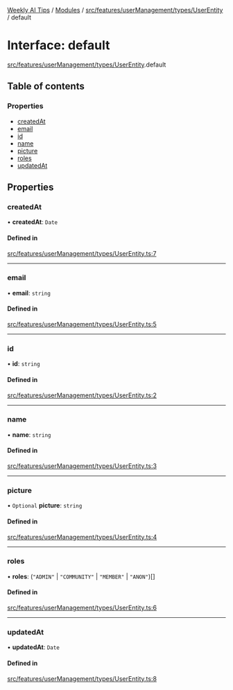 [Weekly AI Tips](../README.md) / [Modules](../modules.md) / [src/features/userManagement/types/UserEntity](../modules/src_features_userManagement_types_UserEntity.md) / default

# Interface: default

[src/features/userManagement/types/UserEntity](../modules/src_features_userManagement_types_UserEntity.md).default

## Table of contents

### Properties

- [createdAt](src_features_userManagement_types_UserEntity.default.md#createdat)
- [email](src_features_userManagement_types_UserEntity.default.md#email)
- [id](src_features_userManagement_types_UserEntity.default.md#id)
- [name](src_features_userManagement_types_UserEntity.default.md#name)
- [picture](src_features_userManagement_types_UserEntity.default.md#picture)
- [roles](src_features_userManagement_types_UserEntity.default.md#roles)
- [updatedAt](src_features_userManagement_types_UserEntity.default.md#updatedat)

## Properties

### createdAt

• **createdAt**: `Date`

#### Defined in

[src/features/userManagement/types/UserEntity.ts:7](https://github.com/alexsoyes/weekly-ai-tips/blob/8e6b4ae946047053b809d45f37efccbb35947373/src/features/userManagement/types/UserEntity.ts#L7)

___

### email

• **email**: `string`

#### Defined in

[src/features/userManagement/types/UserEntity.ts:5](https://github.com/alexsoyes/weekly-ai-tips/blob/8e6b4ae946047053b809d45f37efccbb35947373/src/features/userManagement/types/UserEntity.ts#L5)

___

### id

• **id**: `string`

#### Defined in

[src/features/userManagement/types/UserEntity.ts:2](https://github.com/alexsoyes/weekly-ai-tips/blob/8e6b4ae946047053b809d45f37efccbb35947373/src/features/userManagement/types/UserEntity.ts#L2)

___

### name

• **name**: `string`

#### Defined in

[src/features/userManagement/types/UserEntity.ts:3](https://github.com/alexsoyes/weekly-ai-tips/blob/8e6b4ae946047053b809d45f37efccbb35947373/src/features/userManagement/types/UserEntity.ts#L3)

___

### picture

• `Optional` **picture**: `string`

#### Defined in

[src/features/userManagement/types/UserEntity.ts:4](https://github.com/alexsoyes/weekly-ai-tips/blob/8e6b4ae946047053b809d45f37efccbb35947373/src/features/userManagement/types/UserEntity.ts#L4)

___

### roles

• **roles**: (``"ADMIN"`` \| ``"COMMUNITY"`` \| ``"MEMBER"`` \| ``"ANON"``)[]

#### Defined in

[src/features/userManagement/types/UserEntity.ts:6](https://github.com/alexsoyes/weekly-ai-tips/blob/8e6b4ae946047053b809d45f37efccbb35947373/src/features/userManagement/types/UserEntity.ts#L6)

___

### updatedAt

• **updatedAt**: `Date`

#### Defined in

[src/features/userManagement/types/UserEntity.ts:8](https://github.com/alexsoyes/weekly-ai-tips/blob/8e6b4ae946047053b809d45f37efccbb35947373/src/features/userManagement/types/UserEntity.ts#L8)
